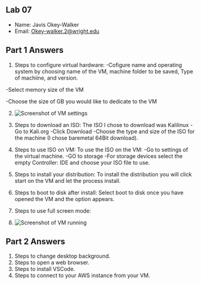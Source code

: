 ## Lab 07

- Name: Javis Okey-Walker
- Email: Okey-walker.2@wright.edu

## Part 1 Answers

1. Steps to configure virtual hardware:
-Cofigure name and operating system by choosing name of the VM, machine folder to be saved, Type of machiine, and version.

-Select memory size of the VM

-Choose the size of GB you would like to dedicate to the VM


2. ![Screenshot of VM settings](relative_path_to_image_filename_here)
3. Steps to download an ISO:
The ISO I chose to download was Kalilinux
-Go to Kali.org
-Click Download
-Choose the type and size of the ISO for the machine (I chose baremetal 64Bit download).


4. Steps to use ISO on VM:
To use the ISO on the VM:
-Go to settings of the virtual machine.
-GO to storage
-For storage devices select the empty Controller: IDE and choose your ISO file to use.

5. Steps to install your distribution:
To install the distribution you will click start on the VM and let the process install.
6. Steps to boot to disk after install:
Select boot to disk once you have opened the VM and the option appears.

7. Steps to use full screen mode:

8. ![Screenshot of VM running](relative_path_to_image_filename_here)

## Part 2 Answers

1. Steps to change desktop background.
2. Steps to open a web browser.
3. Steps to install VSCode.
4. Steps to connect to your AWS instance from your VM.
